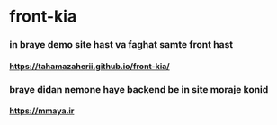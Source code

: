 # front-kia
### in braye demo site hast va faghat samte front hast
#### https://tahamazaherii.github.io/front-kia/

### braye didan nemone haye backend be in site moraje konid
#### https://mmaya.ir
